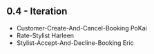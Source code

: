 ## 0.4 - Iteration

- Customer-Create-And-Cancel-Booking PoKai
- Rate-Stylist Harleen
- Stylist-Accept-And-Decline-Booking Eric